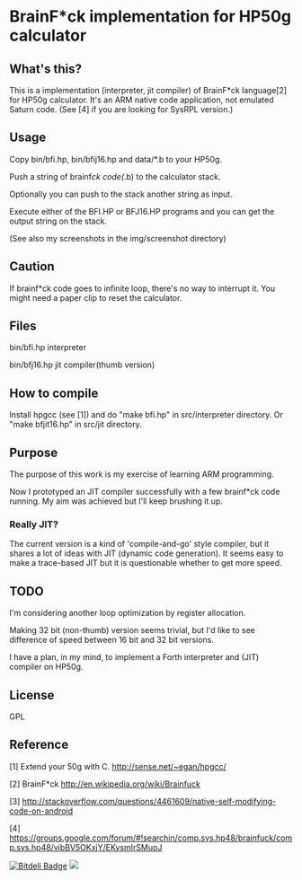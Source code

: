 # BrainF*ck implementation for HP50g calculator

## What's this?
This is a implementation (interpreter, jit compiler) of BrainF*ck language[2] for HP50g calculator.
It's an ARM native code application, not emulated Saturn code.
(See [4] if you are looking for SysRPL version.)


## Usage
Copy bin/bfi.hp, bin/bfij16.hp and data/*.b to your HP50g.

Push a string of brainf*ck code(*.b) to the calculator stack.

Optionally you can push to the stack another string as input.

Execute either of the BFI.HP or BFJ16.HP programs and you can get the output string on the stack.

(See also my screenshots in the img/screenshot directory)

## Caution
If brainf*ck code goes to infinite loop, there's no way to interrupt it.
You might need a paper clip to reset the calculator.


## Files
bin/bfi.hp interpreter

bin/bfj16.hp jit compiler(thumb version)


## How to compile
Install hpgcc (see [1]) and do "make bfi.hp" in src/interpreter directory.
Or "make bfjit16.hp" in src/jit directory.

## Purpose
The purpose of this work is my exercise of learning ARM programming.

Now I prototyped an JIT compiler successfully with a few brainf*ck code running.
My aim was achieved but I'll keep brushing it up.

### Really JIT?
The current version is a kind of 'compile-and-go' style compiler,
but it shares a lot of ideas with JIT (dynamic code generation).
It seems easy to make a trace-based JIT but it is questionable whether to get more speed.


## TODO
I'm considering another loop optimization by register allocation. 

Making 32 bit (non-thumb) version seems trivial, but I'd like to see difference of speed between 16 bit and 32 bit versions.

I have a plan, in my mind, to implement a Forth interpreter and (JIT) compiler on HP50g.



## License
GPL


## Reference
[1] Extend your 50g with C. http://sense.net/~egan/hpgcc/

[2] BrainF*ck http://en.wikipedia.org/wiki/Brainfuck

[3] http://stackoverflow.com/questions/4461609/native-self-modifying-code-on-android

[4] https://groups.google.com/forum/#!searchin/comp.sys.hp48/brainfuck/comp.sys.hp48/vjbBV5OKxjY/EKysmIrSMuoJ


[![Bitdeli Badge](https://d2weczhvl823v0.cloudfront.net/kariya/brainfuck-hp50g/trend.png)](https://bitdeli.com/free "Bitdeli Badge")
<img src="https://git.kariya.cc/myBadge.png"/>

